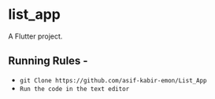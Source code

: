 # list_app

A Flutter project.

## Running Rules -

* `git Clone https://github.com/asif-kabir-emon/List_App`
* `Run the code in the text editor`

